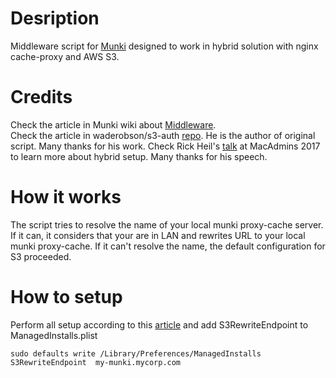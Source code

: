 # Desription
Middleware script for [Munki](https://github.com/munki/munki) designed to work in hybrid solution with nginx cache-proxy and AWS S3.

# Credits
Check the article in Munki wiki about [Middleware](https://github.com/munki/munki/wiki/Middleware).  
Check the article in waderobson/s3-auth [repo](https://github.com/waderobson/s3-auth/wiki). He is the author of original script. Many thanks for his work.
Check Rick Heil's [talk](http://rickheil.com/munkipsu2017/) at MacAdmins 2017 to learn more about hybrid setup. Many thanks for his speech.

# How it works
The script tries to resolve the name of your local munki proxy-cache server. If it can, it considers that your are in LAN and rewrites URL to your local munki proxy-cache. If it can't resolve the name, the default configuration for S3 proceeded.

# How to setup
Perform all setup according to this [article](https://github.com/waderobson/s3-auth/wiki)
and add S3RewriteEndpoint to ManagedInstalls.plist  
```
sudo defaults write /Library/Preferences/ManagedInstalls S3RewriteEndpoint  my-munki.mycorp.com
```
